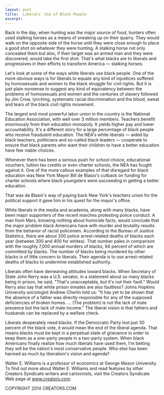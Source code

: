 ```yaml
---
layout: post
title:  Liberals' Use of Black People
excerpt:
---
```


Back in the day, when hunting was the major source of food, hunters often used stalking horses as a means of sneaking up on their quarry. They would walk on the opposite side of the horse until they were close enough to place a good shot on whatever they were hunting. A stalking horse not only concealed them but also, if their target was an armed man and they were discovered, would take the first shot. That's what blacks are to liberals and progressives in their efforts to transform America — stalking horses.

Let's look at some of the ways white liberals use black people. One of the more obvious ways is for liberals to equate any kind of injustices suffered by homosexuals and women to the black struggle for civil rights. But it is just plain nonsense to suggest any kind of equivalency between the problems of homosexuals and women and the centuries of slavery followed by Jim Crow, lynching, systematic racial discrimination and the blood, sweat and tears of the black civil rights movement.

The largest and most powerful labor union in the country is the National Education Association, with well over 3 million members. Teachers benefit enormously from their education monopoly. It yields higher pay and lower accountability. It's a different story for a large percentage of black people who receive fraudulent education. The NEA's white liberals — aided by black teachers, politicians and so-called black leaders — cooperate to ensure that black parents who want their children to have a better education have few viable choices.

Whenever there has been a serious push for school choice, educational vouchers, tuition tax credits or even charter schools, the NEA has fought against it. One of the more callous examples of that disregard for black education was New York Mayor Bill de Blasio's cutback on funding for charter schools where black youngsters were succeeding in getting a better education.

 That was de Blasio's way of paying back New York's teachers union for the political support it gave him in his quest for the mayor's office.

White liberals in the media and academia, along with many blacks, have been major supporters of the recent marches protesting police conduct. A man from Mars, knowing nothing about homicide facts, would conclude that the major problem black Americans have with murder and brutality results from the behavior of racist policemen. According to the Bureau of Justice Statistics, there are about 200 police arrest-related deaths of blacks each year (between 300 and 400 for whites). That number pales in comparison with the roughly 7,000 annual murders of blacks, 94 percent of which are committed by blacks. The number of blacks being murdered by other blacks is of little concern to liberals. Their agenda is to use arrest-related deaths of blacks to undermine established authority.

Liberals often have demeaning attitudes toward blacks. When Secretary of State John Kerry was a U.S. senator, in a statement about so many blacks being in prison, he said, "That's unacceptable, but it's not their fault." Would Kerry also say that white prison inmates are also faultless? Johns Hopkins University sociologist Andrew Cherlin told us: "It has yet to be shown that the absence of a father was directly responsible for any of the supposed deficiencies of broken homes. ... (The problem) is not the lack of male presence but the lack of male income." The liberal vision is that fathers and husbands can be replaced by a welfare check.

Liberals desperately need blacks. If the Democratic Party lost just 30 percent of the black vote, it would mean the end of the liberal agenda. That means blacks must be kept in a perpetual state of grievance in order to keep them as a one-party people in a two-party system. When black Americans finally realize how much liberals have used them, I'm betting they will be the nation's most conservative people. Who else has been harmed as much by liberalism's vision and agenda?

Walter E. Williams is a professor of economics at George Mason University. To find out more about Walter E. Williams and read features by other Creators Syndicate writers and cartoonists, visit the Creators Syndicate Web page at www.creators.com.

COPYRIGHT 2014 CREATORS.COM
